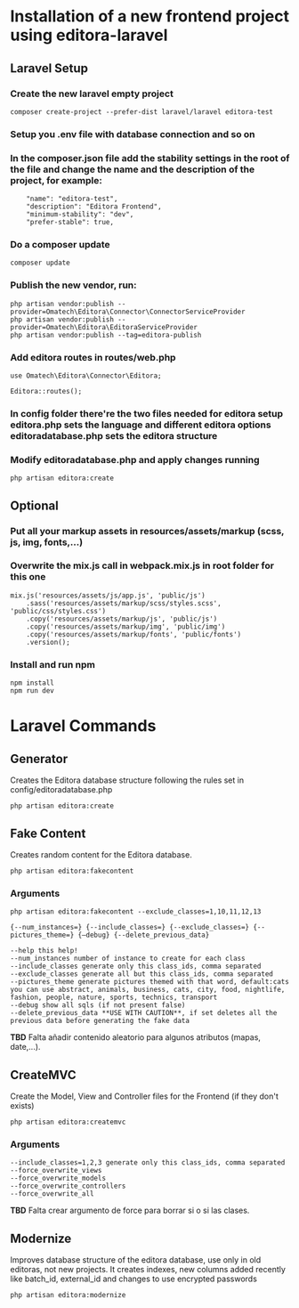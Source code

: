 # Installation of a new frontend project using editora-laravel

## Laravel Setup

### Create the new laravel empty project

```
composer create-project --prefer-dist laravel/laravel editora-test
```

### Setup you .env file with database connection and so on

### In the composer.json file add the stability settings in the root of the file and change the name and the description of the project, for example:

```
    "name": "editora-test",
    "description": "Editora Frontend",
	"minimum-stability": "dev",
	"prefer-stable": true,
```

### Do a composer update

```
composer update
```

### Publish the new vendor, run: 

```
php artisan vendor:publish --provider=Omatech\Editora\Connector\ConnectorServiceProvider
php artisan vendor:publish --provider=Omatech\Editora\EditoraServiceProvider
php artisan vendor:publish --tag=editora-publish
```

### Add editora routes in routes/web.php
```
use Omatech\Editora\Connector\Editora;

Editora::routes();
```

### In config folder there're the two files needed for editora setup editora.php sets the language and different editora options editoradatabase.php sets the editora structure 

### Modify editoradatabase.php and apply changes running

```
php artisan editora:create
```

## Optional
### Put all your markup assets in resources/assets/markup (scss, js, img, fonts,...)

### Overwrite the mix.js call in webpack.mix.js in root folder for this one 

```
mix.js('resources/assets/js/app.js', 'public/js')
    .sass('resources/assets/markup/scss/styles.scss', 'public/css/styles.css')
    .copy('resources/assets/markup/js', 'public/js')
    .copy('resources/assets/markup/img', 'public/img')
    .copy('resources/assets/markup/fonts', 'public/fonts')
    .version();
```

### Install and run npm

```
npm install
npm run dev
```


# Laravel Commands

## Generator
Creates the Editora database structure following the rules set in config/editoradatabase.php

```
php artisan editora:create
```

## Fake Content
Creates random content for the Editora database.

```
php artisan editora:fakecontent
```

### Arguments

```
php artisan editora:fakecontent --exclude_classes=1,10,11,12,13

{--num_instances=} {--include_classes=} {--exclude_classes=} {--pictures_theme=} {—debug} {--delete_previous_data}

--help this help!
--num_instances number of instance to create for each class
--include_classes generate only this class_ids, comma separated
--exclude_classes generate all but this class_ids, comma separated
--pictures_theme generate pictures themed with that word, default:cats you can use abstract, animals, business, cats, city, food, nightlife, fashion, people, nature, sports, technics, transport
--debug show all sqls (if not present false)
--delete_previous_data **USE WITH CAUTION**, if set deletes all the previous data before generating the fake data
```

**TBD**
Falta añadir contenido aleatorio para algunos atributos (mapas, date,...).


## CreateMVC
Create the Model, View and Controller files for the Frontend (if they don't exists)

```
php artisan editora:createmvc
```

### Arguments

```
--include_classes=1,2,3 generate only this class_ids, comma separated
--force_overwrite_views
--force_overwrite_models
--force_overwrite_controllers
--force_overwrite_all
```

**TBD**
Falta crear argumento de force para borrar si o si las clases.


## Modernize
Improves database structure of the editora database, use only in old editoras, not new projects. It creates indexes, new columns added recently like batch_id, external_id and changes to use encrypted passwords

```
php artisan editora:modernize
```








